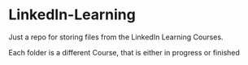 # LinkedIn-Learning
Just a repo for storing files from the LinkedIn Learning Courses.

Each folder is a different Course, that is either in progress or finished
